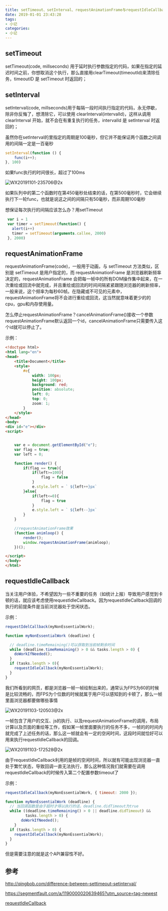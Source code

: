 ```yaml
---
title: setTimeout、setInterval、requestAnimationFrame与requestIdleCallback
date: 2019-01-01 23:43:28
tags: 
- 小记
categories: 
- 小记
---
```


## setTimeout

setTimeout(code, millseconds) 用于延时执行参数指定的代码，如果在指定的延迟时间之前，你想取消这个执行，那么直接用clearTimeout(timeoutId)来清除任务，timeoutID 是 setTimeout 时返回的；



## setInterval

setInterval(code, millseconds)用于每隔一段时间执行指定的代码，永无停歇，除非你反悔了，想清除它，可以使用 clearInterval(intervalId)，这样从调用 clearInterval 开始，就不会在有重复执行的任务，intervalId 是 setInterval 时返回的；

虽然你在setInterval的里指定的周期是100毫秒，但它并不能保证两个函数之间调用的间隔一定是一百毫秒

```javascript
setInterval(function () {
    func(i++);
}, 100)
```

如果func执行的时间很长，超过了100ms

![WX20191101-235706@2x](http://www.qinhanwen.xyz/WX20191101-235706@2x.png)

如果队列中的第二个函数时在第450毫秒处结束的话，在第500毫秒时，它会继续执行下一轮func，也就是说这之间的间隔只有50毫秒，而非周期100毫秒

想保证每次执行的间隔应该怎么办？用setTimeout

```javascript
 var i = 1
 var timer = setTimeout(function() { 
   alert(i++) 
   timer = setTimeout(arguments.callee, 2000)
 }, 2000)
```



## requestAnimationFrame

requestAnimationFrame(code)，一般用于动画，与 setTimeout 方法类似，区别是 setTimeout 是用户指定的，而 requestAnimationFrame 是浏览器刷新频率决定的，requestAnimationFrame 会把每一帧中的所有DOM操作集中起来，在一次重绘或回流中就完成，并且重绘或回流的时间间隔紧紧跟随浏览器的刷新频率，一般来说，这个频率为每秒60帧。在隐藏或不可见的元素中，requestAnimationFrame将不会进行重绘或回流，这当然就意味着更少的的cpu，gpu和内存使用量。

怎么停止requestAnimationFrame？cancelAnimationFrame()接收一个参数 requestAnimationFrame默认返回一个id，cancelAnimationFrame只需要传入这个id就可以停止了。

示例：

```html
<!doctype html>
<html lang="en">
<head>
    <title>Document</title>
    <style>
        #e{
            width: 100px;
            height: 100px;
            background: red;
            position: absolute;
            left: 0;
            top: 0;
            zoom: 1;
        }
    </style>
</head>
<body>
<div id="e"></div>
<script>


    var e = document.getElementById("e");
    var flag = true;
    var left = 0;

    function render() {
        if(flag == true){
            if(left>=100){
                flag = false
            }
            e.style.left = ` ${left++}px`
        }else{
            if(left<=0){
                flag = true
            }
            e.style.left = ` ${left--}px`
        }
    }

    //requestAnimationFrame效果
    (function animloop() {
        render();
        window.requestAnimationFrame(animloop);
    })();

</script>
</body>
</html>
```



## requestIdleCallback

当关注用户体验，不希望因为一些不重要的任务（如统计上报）导致用户感觉到卡顿的话，就应该考虑使用requestIdleCallback。因为requestIdleCallback回调的执行的前提条件是当前浏览器处于空闲状态。

示例：

```javascript
requestIdelCallback(myNonEssentialWork);

function myNonEssentialWork (deadline) {

  // deadline.timeRemaining()可以获取到当前帧剩余时间
  while (deadline.timeRemaining() > 0 && tasks.length > 0) {
    doWorkIfNeeded();
  }
  if (tasks.length > 0){
    requestIdleCallback(myNonEssentialWork);
  }
}
```

我们所看到的网页，都是浏览器一帧一帧绘制出来的，通常认为FPS为60的时候是比较流畅的，而FPS为个位数的时候就属于用户可以感知到的卡顿了，那么一帧里面浏览器都要做哪些事情

![WX20191103-120503@2x](http://www.qinhanwen.xyz/WX20191103-120503@2x.png)

一帧包含了用户的交互、js的执行、以及requestAnimationFrame的调用，布局计算以及页面的重绘等工作，假如某一帧里面要执行的任务不多，一帧的的时间内就完成了上述任务的话，那么这一帧就会有一定的空闲时间，这段时间就恰好可以用来执行requestIdleCallback的回调。

![WX20191103-172528@2x](http://www.qinhanwen.xyz/WX20191103-172528@2x.png)

由于requestIdleCallback利用的是帧的空闲时间，所以就有可能出现浏览器一直处于繁忙状态，导致回调一直无法执行，那么这种情况我们就需要在调用requestIdleCallback的时候传入第二个配置参数timeout了

示例：

```javascript
requestIdleCallback(myNonEssentialWork, { timeout: 2000 });

function myNonEssentialWork (deadline) {
  // 当回调函数是由于超时才得以执行的话，deadline.didTimeout为true
  while ((deadline.timeRemaining() > 0 || deadline.didTimeout) &&
         tasks.length > 0) {
       doWorkIfNeeded();
    }
  if (tasks.length > 0) {
    requestIdleCallback(myNonEssentialWork);
  }
}
```

但是需要注意的就是这个API兼容性不好。



## 参考

http://qingbob.com/difference-between-settimeout-setinterval/

https://segmentfault.com/a/1190000020639465?utm_source=tag-newest

[requestIdleCallback](https://juejin.im/post/5ad71f39f265da239f07e862)